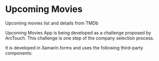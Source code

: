 # Upcoming Movies
Upcoming movies list and details from TMDb

Upcoming Movies App is being developed as a challenge proposed by ArcTouch. This challenge is one step of the company selection process.

It is developed in Xamarin.forms and uses the following third-party components:
